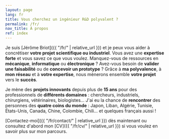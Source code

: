 ```yaml
---
layout: page
lang: fr
title: Vous cherchez un ingénieur R&D polyvalent ?
permalink: /fr/
nav_title: À propos
ref: index
---
```


Je suis [Jérôme Briot]({{ "/fr/" | relative_url }}) et je peux vous aider à concrétiser **votre projet scientifique ou industriel**. Vous avez une **expertise forte** et vous savez ce que vous voulez. Manquez-vous de ressources en **mécanique**, **informatique** ou **électronique**&nbsp;? Avez-vous besoin de **valider une faisabilité** ou de **concevoir un prototype**&nbsp;? Grâce à **ma polyvalence**, à **mon réseau** et à **votre expertise**, nous mènerons ensemble **votre projet** vers le **succès**.

Je mène des **projets innovants** depuis plus de **15 ans** pour des professionnels de **différents domaines**&nbsp;: chercheurs, industriels, chirurgiens, vétérinaires, biologistes… J'ai eu la chance de **rencontrer** des personnes des **quatre coins du monde**&nbsp;: Japon, Liban, Algérie, Tunisie, États-Unis, Canada, Chine, Colombie, Chili… et quelques français aussi&nbsp;!

[Contactez-moi]({{ "/fr/contact/" | relative_url }})  dès maintenant ou consultez d'abord mon [CV]({{ "/fr/cv/" | relative_url }}) si vous voulez en savoir plus sur mon parcours.